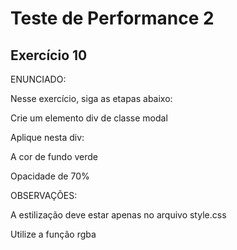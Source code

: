 # Teste de Performance 2

## Exercício 10

ENUNCIADO:

Nesse exercício, siga as etapas abaixo:

Crie um elemento div de classe modal

Aplique nesta div:

A cor de fundo verde

Opacidade de 70%

OBSERVAÇÕES:

A estilização deve estar apenas no arquivo style.css

Utilize a função rgba
